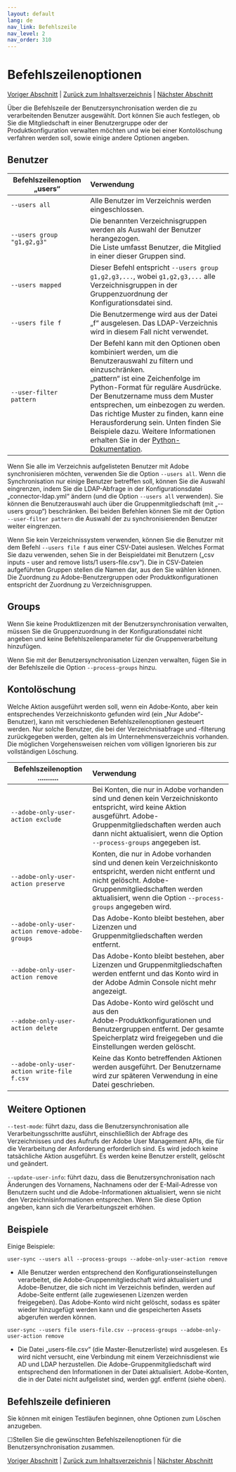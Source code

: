 ```yaml
---
layout: default
lang: de
nav_link: Befehlszeile
nav_level: 2
nav_order: 310
---
```


# Befehlszeilenoptionen

[Voriger Abschnitt](monitoring.md) \| [Zurück zum Inhaltsverzeichnis](index.md) \|  [Nächster Abschnitt](scheduling.md)

Über die Befehlszeile der Benutzersynchronisation werden die zu verarbeitenden Benutzer ausgewählt. Dort können Sie auch festlegen, ob Sie die Mitgliedschaft in einer Benutzergruppe oder der Produktkonfiguration verwalten möchten und wie bei einer Kontolöschung verfahren werden soll, sowie einige andere Optionen angeben.

## Benutzer


| Befehlszeilenoption „users“  | Verwendung           |
| ------------- |:-------------| 
|   `--users all` |    Alle Benutzer im Verzeichnis werden eingeschlossen. |
|   `--users group "g1,g2,g3"`  |    Die benannten Verzeichnisgruppen werden als Auswahl der Benutzer herangezogen. <br>Die Liste umfasst Benutzer, die Mitglied in einer dieser Gruppen sind. |
|   `--users mapped`  |    Dieser Befehl entspricht `--users group g1,g2,g3,...`, wobei `g1,g2,g3,...` alle Verzeichnisgruppen in der Gruppenzuordnung der Konfigurationsdatei sind.|
|   `--users file f`  |    Die Benutzermenge wird aus der Datei „f“ ausgelesen. Das LDAP-Verzeichnis wird in diesem Fall nicht verwendet. |
|   `--user-filter pattern`    |  Der Befehl kann mit den Optionen oben kombiniert werden, um die Benutzerauswahl zu filtern und einzuschränken. <br>„pattern“ ist eine Zeichenfolge im Python-Format für reguläre Ausdrücke. <br>Der Benutzername muss dem Muster entsprechen, um einbezogen zu werden. <br>Das richtige Muster zu finden, kann eine Herausforderung sein. Unten finden Sie Beispiele dazu. Weitere Informationen erhalten Sie in der [Python-Dokumentation](https://docs.python.org/2/library/re.html). |


Wenn Sie alle im Verzeichnis aufgelisteten Benutzer mit Adobe synchronisieren möchten, verwenden Sie die Option `--users all`. Wenn die Synchronisation nur einige Benutzer betreffen soll, können Sie die Auswahl eingrenzen, indem Sie die LDAP-Abfrage in der Konfigurationsdatei „connector-ldap.yml“ ändern (und die Option `--users all` verwenden). Sie können die Benutzerauswahl auch über die Gruppenmitgliedschaft (mit „--users group“) beschränken. Bei beiden Befehlen können Sie mit der Option `--user-filter pattern` die Auswahl der zu synchronisierenden Benutzer weiter eingrenzen.

Wenn Sie kein Verzeichnissystem verwenden, können Sie die Benutzer mit dem Befehl `--users file f` aus einer CSV-Datei auslesen. Welches Format Sie dazu verwenden, sehen Sie in der Beispieldatei mit Benutzern („csv inputs - user and remove lists/1 users-file.csv“). Die in CSV-Dateien aufgeführten Gruppen stellen die Namen dar, aus den Sie wählen können. Die Zuordnung zu Adobe-Benutzergruppen oder Produktkonfigurationen entspricht der Zuordnung zu Verzeichnisgruppen.

## Groups

Wenn Sie keine Produktlizenzen mit der Benutzersynchronisation verwalten, müssen Sie die Gruppenzuordnung in der Konfigurationsdatei nicht angeben und keine Befehlszeilenparameter für die Gruppenverarbeitung hinzufügen.

Wenn Sie mit der Benutzersynchronisation Lizenzen verwalten, fügen Sie in der Befehlszeile die Option `--process-groups` hinzu.


## Kontolöschung


Welche Aktion ausgeführt werden soll, wenn ein Adobe-Konto, aber kein entsprechendes Verzeichniskonto gefunden wird (ein „Nur Adobe“-Benutzer), kann mit verschiedenen Befehlszeilenoptionen gesteuert werden.
Nur solche Benutzer, die bei der Verzeichnisabfrage und -filterung zurückgegeben werden, gelten als im Unternehmensverzeichnis vorhanden. Die möglichen Vorgehensweisen reichen vom völligen Ignorieren bis zur vollständigen Löschung.



| Befehlszeilenoption       ...........| Verwendung           |
| ------------- |:-------------| 
|   `--adobe-only-user-action exclude`                        |  Bei Konten, die nur in Adobe vorhanden sind und denen kein Verzeichniskonto entspricht, wird keine Aktion ausgeführt. Adobe-Gruppenmitgliedschaften werden auch dann nicht aktualisiert, wenn die Option `--process-groups` angegeben ist. |
|   `--adobe-only-user-action preserve`                        |  Konten, die nur in Adobe vorhanden sind und denen kein Verzeichniskonto entspricht, werden nicht entfernt und nicht gelöscht. Adobe-Gruppenmitgliedschaften werden aktualisiert, wenn die Option `--process-groups` angegeben wird. |
|   `--adobe-only-user-action remove-adobe-groups` |    Das Adobe-Konto bleibt bestehen, aber Lizenzen und <br>Gruppenmitgliedschaften werden entfernt. |
|   `--adobe-only-user-action remove`  |    Das Adobe-Konto bleibt bestehen, aber Lizenzen und Gruppenmitgliedschaften werden entfernt und das Konto wird in der Adobe Admin Console nicht mehr angezeigt.   |
|   `--adobe-only-user-action delete`  |    Das Adobe-Konto wird gelöscht und aus den <br>Adobe-Produktkonfigurationen und Benutzergruppen entfernt. Der gesamte Speicherplatz wird freigegeben und die Einstellungen werden gelöscht. |
|   `--adobe-only-user-action write-file f.csv`    |  Keine das Konto betreffenden Aktionen werden ausgeführt. Der Benutzername wird zur späteren Verwendung in eine Datei geschrieben. |




## Weitere Optionen

`--test-mode`: führt dazu, dass die Benutzersynchronisation alle Verarbeitungsschritte ausführt, einschließlich der Abfrage des Verzeichnisses und des Aufrufs der Adobe User Management APIs, die für die Verarbeitung der Anforderung erforderlich sind. Es wird jedoch keine tatsächliche Aktion ausgeführt. Es werden keine Benutzer erstellt, gelöscht und geändert.

`--update-user-info`: führt dazu, dass die Benutzersynchronisation nach Änderungen des Vornamens, Nachnamens oder der E-Mail-Adresse von Benutzern sucht und die Adobe-Informationen aktualisiert, wenn sie nicht den Verzeichnisinformationen entsprechen. Wenn Sie diese Option angeben, kann sich die Verarbeitungszeit erhöhen.


## Beispiele

Einige Beispiele:

`user-sync --users all --process-groups --adobe-only-user-action remove`

- Alle Benutzer werden entsprechend den Konfigurationseinstellungen verarbeitet, die Adobe-Gruppenmitgliedschaft wird aktualisiert und Adobe-Benutzer, die sich nicht im Verzeichnis befinden, werden auf Adobe-Seite entfernt (alle zugewiesenen Lizenzen werden freigegeben). Das Adobe-Konto wird nicht gelöscht, sodass es später wieder hinzugefügt werden kann und die gespeicherten Assets abgerufen werden können.
    
`user-sync --users file users-file.csv --process-groups --adobe-only-user-action remove`

- Die Datei „users-file.csv“ (die Master-Benutzerliste) wird ausgelesen. Es wird nicht versucht, eine Verbindung mit einem Verzeichnisdienst wie AD und LDAP herzustellen. Die Adobe-Gruppenmitgliedschaft wird entsprechend den Informationen in der Datei aktualisiert. Adobe-Konten, die in der Datei nicht aufgelistet sind, werden ggf. entfernt (siehe oben).

## Befehlszeile definieren

Sie können mit einigen Testläufen beginnen, ohne Optionen zum Löschen anzugeben.

&#9744;Stellen Sie die gewünschten Befehlszeilenoptionen für die Benutzersynchronisation zusammen.


[Voriger Abschnitt](monitoring.md) \| [Zurück zum Inhaltsverzeichnis](index.md) \|  [Nächster Abschnitt](scheduling.md)
